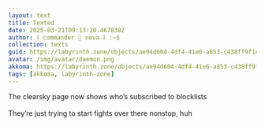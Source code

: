 ```yaml
---
layout: text
title: Texted
date: 2025-03-21T09:13:20.467038Z
author: ⸸ commander ░ nova ⸸ :~$
collection: texts
guid: https://labyrinth.zone/objects/ae94d604-4df4-41e6-a853-c438ff9f1ce6
avatar: /img/avatar/daemon.png
akkoma: https://labyrinth.zone/objects/ae94d604-4df4-41e6-a853-c438ff9f1ce6
tags: [akkoma, labyrinth-zone]
---
```


<p>The clearsky page now shows who’s subscribed to blocklists<br><br>They’re just trying to start fights over there nonstop, huh</p>